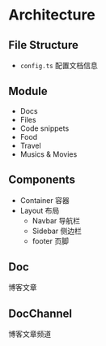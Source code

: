 # Architecture

## File Structure

- `config.ts` 配置文档信息

## Module

- Docs
- Files
- Code snippets
- Food
- Travel
- Musics & Movies

## Components

- Container 容器
- Layout 布局
  - Navbar 导航栏
  - Sidebar 侧边栏
  - footer 页脚

## Doc

博客文章

## DocChannel

博客文章频道

